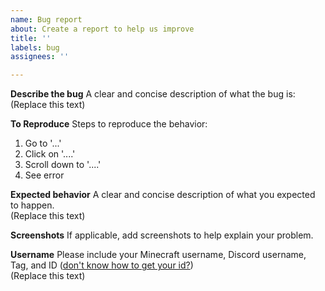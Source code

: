 ```yaml
---
name: Bug report
about: Create a report to help us improve
title: ''
labels: bug
assignees: ''

---
```


**Describe the bug**
A clear and concise description of what the bug is:<br>
(Replace this text)

**To Reproduce**
Steps to reproduce the behavior:
1. Go to '...'
2. Click on '....'
3. Scroll down to '....'
4. See error

**Expected behavior**
A clear and concise description of what you expected to happen.<br>
(Replace this text)

**Screenshots**
If applicable, add screenshots to help explain your problem.

**Username**
Please include your Minecraft username, Discord username, Tag, and ID ([don't know how to get your id?](https://support.discord.com/hc/en-us/articles/206346498-Where-can-I-find-my-User-Server-Message-ID-))<br>
(Replace this text)